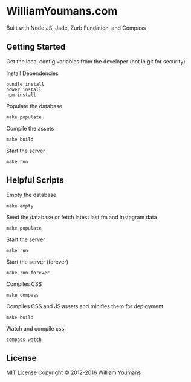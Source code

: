 # WilliamYoumans.com

Built with Node.JS, Jade, Zurb Fundation, and Compass


## Getting Started

Get the local config variables from the developer (not in git for security)

Install Dependencies
```
bundle install
bower install
npm install
```

Populate the database
```
make populate
```

Compile the assets
```
make build
```

Start the server
```
make run
```

## Helpful Scripts

Empty the database
```
make empty
```

Seed the database or fetch latest last.fm and instagram data
```
make populate
```

Start the server
```
make run
```

Start the server (forever)
```
make run-forever
```

Compiles CSS
```
make compass
```

Compiles CSS and JS assets and minifies them for deployment
```
make build
```

Watch and compile css
```
compass watch
```

## License

[MIT License](http://wy.mit-license.org/)  Copyright © 2012-2016 William Youmans

